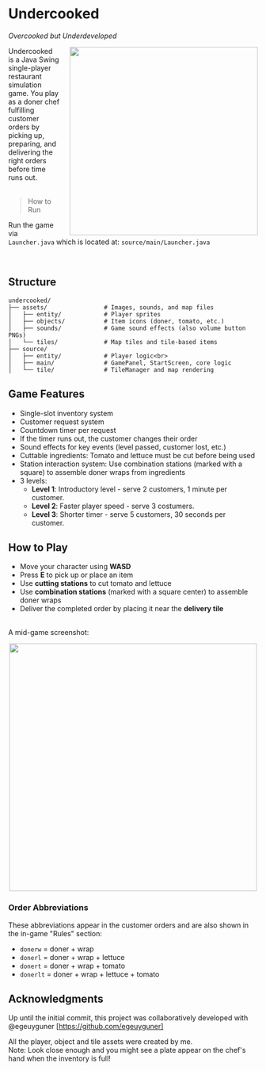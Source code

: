 # Undercooked
*Overcooked but Underdeveloped*

<img src="https://github.com/user-attachments/assets/37073690-0e74-454f-ac2c-99d17930c56d" align="right" width="380" style="margin-left: 20px; margin-bottom: 0;"/>

Undercooked is a Java Swing single-player restaurant simulation game. You play as a doner chef fulfilling customer orders by picking up, preparing, and delivering the right orders before time runs out.
<br />
<br />

> How to Run
>
Run the game via `Launcher.java` which is located at: `source/main/Launcher.java`

<br clear="all"/>



## Structure

```
undercooked/
├── assets/                # Images, sounds, and map files 
│   ├── entity/            # Player sprites 
│   ├── objects/           # Item icons (doner, tomato, etc.) 
│   ├── sounds/            # Game sound effects (also volume button PNGs) 
│   └── tiles/             # Map tiles and tile-based items 
├── source/ 
│   ├── entity/            # Player logic<br>
│   ├── main/              # GamePanel, StartScreen, core logic 
│   └── tile/              # TileManager and map rendering
```


## Game Features

- Single-slot inventory system  
- Customer request system  
- Countdown timer per request 
- If the timer runs out, the customer changes their order
- Sound effects for key events (level passed, customer lost, etc.)  
- Cuttable ingredients: Tomato and lettuce must be cut before being used  
- Station interaction system: Use combination stations (marked with a square) to assemble doner wraps from ingredients  
- 3 levels:  
  - **Level 1**: Introductory level - serve 2 customers, 1 minute per customer.
  - **Level 2**: Faster player speed - serve 3 costumers.
  - **Level 3**: Shorter timer - serve 5 customers, 30 seconds per customer.

## How to Play

- Move your character using **WASD**  
- Press **E** to pick up or place an item  
- Use **cutting stations** to cut tomato and lettuce  
- Use **combination stations** (marked with a square center) to assemble doner wraps  
- Deliver the completed order by placing it near the **delivery tile**

<br />
A mid-game screenshot:  
<br />

<p align="center">
  <img src="https://github.com/user-attachments/assets/0269a828-9dcb-47a8-b6b1-e9e7f839f2b5" width="500" />
</p>

### Order Abbreviations

These abbreviations appear in the customer orders and are also shown in the in-game "Rules" section:

- `donerw` = doner + wrap  
- `donerl` = doner + wrap + lettuce  
- `donert` = doner + wrap + tomato  
- `donerlt` = doner + wrap + lettuce + tomato  

## Acknowledgments
Up until the initial commit, this project was collaboratively developed with @egeuyguner [https://github.com/egeuyguner]

All the player, object and tile assets were created by me. <br>
Note: Look close enough and you might see a plate appear on the chef's hand when the inventory is full!
